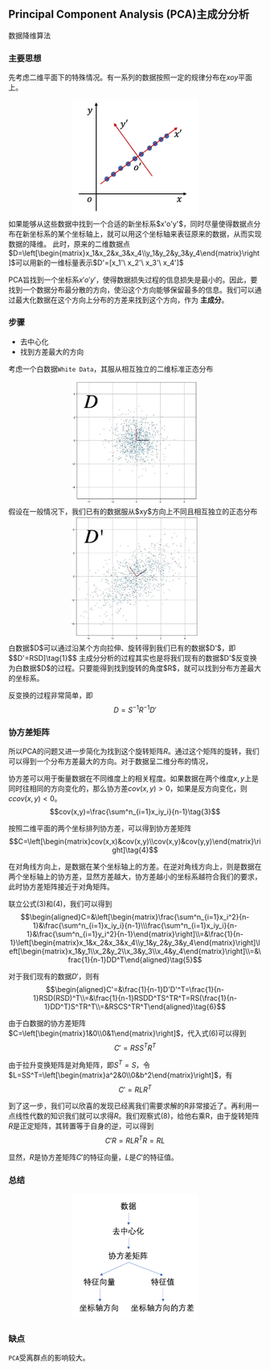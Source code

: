 ## Principal Component Analysis (PCA)主成分分析
数据降维算法

### 主要思想
先考虑二维平面下的特殊情况。有一系列的数据按照一定的规律分布在$xoy$平面上。
<div align="center">
<img src=../resources/004.png width=50% />
</div>
如果能够从这些数据中找到一个合适的新坐标系$x'o'y'$，同时尽量使得数据点分布在新坐标系的某个坐标轴上，就可以用这个坐标轴来表征原来的数据，从而实现数据的降维。
此时，原来的二维数据点$D=\left[\begin{matrix}x_1&x_2&x_3&x_4\\y_1&y_2&y_3&y_4\end{matrix}\right]$可以用新的一维标量表示$D'=[x_1'\ x_2'\ x_3'\ x_4']$

PCA旨找到一个坐标系$x'o'y'$，使得数据损失过程的信息损失是最小的。因此，要找到一个数据分布最分散的方向，使沿这个方向能够保留最多的信息。我们可以通过最大化数据在这个方向上分布的方差来找到这个方向，作为 __主成分__。

### 步骤
- 去中心化
- 找到方差最大的方向

考虑一个白数据`White Data`，其服从相互独立的二维标准正态分布
<div align="center">
<img src=../resources/005.png width=50% />
</div>
假设在一般情况下，我们已有的数据服从$xy$方向上不同且相互独立的正态分布
<div align="center">
<img src=../resources/006.png width=50% />
</div>
白数据$D$可以通过沿某个方向拉伸、旋转得到我们已有的数据$D'$，即
$$D'=RSD]\tag{1}$$
主成分分析的过程其实也是将我们现有的数据$D'$反变换为白数据$D$的过程。只要能得到找到旋转的角度$R$，就可以找到分布方差最大的坐标系。

反变换的过程非常简单，即
$$D=S^{-1}R^{-1}D'\tag{2}$$

### 协方差矩阵
所以PCA的问题又进一步简化为找到这个旋转矩阵$R$。通过这个矩阵的旋转，我们可以得到一个分布方差最大的方向。对于数据呈二维分布的情况，

协方差可以用于衡量数据在不同维度上的相关程度。如果数据在两个维度$x,y$上是同时往相同的方向变化的，那么协方差$cov(x,y)>0$，如果是反方向变化，则$ccov(x,y)<0$。
$$cov(x,y)=\frac{\sum^n_{i=1}x_iy_i}{n-1}\tag{3}$$

按照二维平面的两个坐标排列协方差，可以得到协方差矩阵
$$C=\left[\begin{matrix}cov(x,x)&cov(x,y)\\cov(x,y)&cov(y,y)\end{matrix}\right]\tag{4}$$

在对角线方向上，是数据在某个坐标轴上的方差。在逆对角线方向上，则是数据在两个坐标轴上的协方差，显然方差越大，协方差越小的坐标系越符合我们的要求，此时协方差矩阵接近于对角矩阵。

联立公式(3)和(4)，我们可以得到
$$\begin{aligned}C=&\left[\begin{matrix}\frac{\sum^n_{i=1}x_i^2}{n-1}&\frac{\sum^n_{i=1}x_iy_i}{n-1}\\\frac{\sum^n_{i=1}x_iy_i}{n-1}&\frac{\sum^n_{i=1}y_i^2}{n-1}\end{matrix}\right]\\=&\frac{1}{n-1}\left[\begin{matrix}x_1&x_2&x_3&x_4\\y_1&y_2&y_3&y_4\end{matrix}\right]\left[\begin{matrix}x_1&y_1\\x_2&y_2\\x_3&y_3\\x_4&y_4\end{matrix}\right]\\=&\frac{1}{n-1}DD^T\end{aligned}\tag{5}$$

对于我们现有的数据$D'$，则有
$$\begin{aligned}C'=&\frac{1}{n-1}D'D'^T=\frac{1}{n-1}RSD(RSD)^T\\=&\frac{1}{n-1}RSDD^TS^TR^T=RS(\frac{1}{n-1}DD^T)S^TR^T\\=&RSCS^TR^T\end{aligned}\tag{6}$$

由于白数据的协方差矩阵$C=\left[\begin{matrix}1&0\\0&1\end{matrix}\right]$，代入式(6)可以得到
$$C'=RSS^TR^T\tag{7}$$

由于拉升变换矩阵是对角矩阵，即$S^T=S$，令$L=SS^T=\left[\begin{matrix}a^2&0\\0&b^2\end{matrix}\right]$，有
$$C'=RLR^T\tag{8}$$

到了这一步，我们可以欣喜的发现已经离我们需要求解的R非常接近了。再利用一点线性代数的知识我们就可以求得$R$。我们观察式(8)，给他右乘R，由于旋转矩阵$R$是正定矩阵，其转置等于自身的逆，可以得到
$$C'R=RLR^TR=RL\tag{9}$$

显然，$R$是协方差矩阵$C'$的特征向量，$L$是$C'$的特征值。

### 总结
<div align="center">
<img src=../resources/007.png width=50% />
</div>

### 缺点
`PCA`受离群点的影响较大。